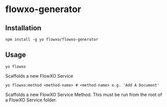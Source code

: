 flowxo-generator
================

## Installation
```
npm install -g yo flowxo/flowxo-generator
```

## Usage
```
yo flowxo
```
Scaffolds a new FlowXO Service

```
yo flowxo:method <method-name> # <method-name> e.g. 'Add A Document'
```
Scaffolds a new FlowXO Service Method. This must be run from the root of a FlowXO Service folder.

